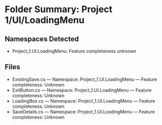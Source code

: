 # Folder Summary: Project 1/UI/LoadingMenu

## Namespaces Detected
- Project_1.UI.LoadingMenu: Feature completeness unknown

## Files
- ExistingSave.cs — Namespace: Project_1.UI.LoadingMenu — Feature completeness: Unknown
- ExitButton.cs — Namespace: Project_1.UI.LoadingMenu — Feature completeness: Unknown
- LoadingBox.cs — Namespace: Project_1.UI.LoadingMenu — Feature completeness: Unknown
- SaveDetails.cs — Namespace: Project_1.UI.LoadingMenu — Feature completeness: Unknown
